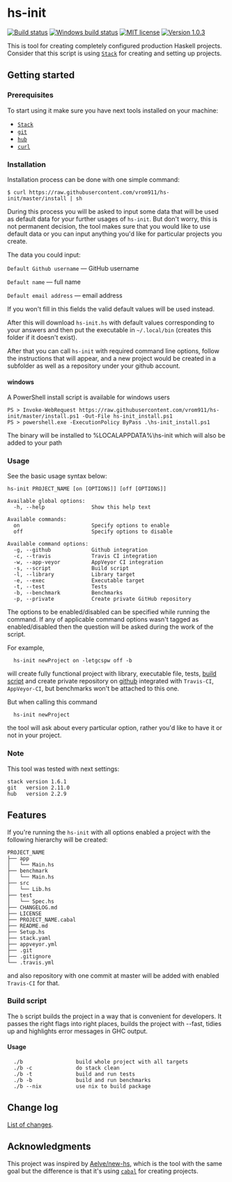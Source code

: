# hs-init

[![Build status](https://secure.travis-ci.org/vrom911/hs-init.svg)](http://travis-ci.org/vrom911/hs-init)
[![Windows build status](https://ci.appveyor.com/api/projects/status/github/vrom911/hs-init?branch=master&svg=true)](https://ci.appveyor.com/project/vrom911/hs-init)
[![MIT license](https://img.shields.io/badge/license-MIT-blue.svg)](https://github.com/vrom911/hs-init/blob/master/LICENSE)
[![Version 1.0.3](https://img.shields.io/badge/version-v1.0.3-fabfff.svg)](https://github.com/vrom911/hs-init/blob/master/CHANGELOG.md)

This is tool for creating completely configured production Haskell projects.
Consider that this script is using [`Stack`](http://haskellstack.org) for
creating and setting up projects.

## Getting started

### Prerequisites

To start using it make sure you have next tools installed on your machine:
* [`Stack`](http://haskellstack.org)
* [`git`](https://git-scm.com)
* [`hub`](https://github.com/github/hub)
* [`curl`](https://curl.haxx.se)

### Installation

Installation process can be done with one simple command:

    $ curl https://raw.githubusercontent.com/vrom911/hs-init/master/install | sh

During this process you will be asked to input some data that will be used as default
data for your further usages of `hs-init`. But don't worry, this is not permanent
decision, the tool makes sure that you would like to use default data or you can
input anything you'd like for particular projects you create.

The data you could input:

`Default Github username` — GitHub username

`Default name` — full name

`Default email address` — email address


If you won't fill in this fields the valid default values will be used instead.

After this will download `hs-init.hs` with default values corresponding to your
answers and then put the executable in `~/.local/bin` (creates this folder if
it doesn't exist).

After that you can call `hs-init` with required command line options, follow
the instructions that will appear, and a new project would be created in a subfolder
as well as a repository under your github account.

#### windows
A PowerShell install script is available for windows users

    PS > Invoke-WebRequest https://raw.githubusercontent.com/vrom911/hs-init/master/install.ps1 -Out-File hs-init_install.ps1
    PS > powershell.exe -ExecutionPolicy ByPass .\hs-init_install.ps1

The binary will be installed to %LOCALAPPDATA%\hs-init which will also be added to your path

### Usage

See the basic usage syntax below:

```
hs-init PROJECT_NAME [on [OPTIONS]] [off [OPTIONS]]

Available global options:
  -h, --help               Show this help text

Available commands:
  on                       Specify options to enable
  off                      Specify options to disable

Available command options:
  -g, --github             Github integration
  -c, --travis             Travis CI integration
  -w, --app-veyor          AppVeyor CI integration
  -s, --script             Build script
  -l, --library            Library target
  -e, --exec               Executable target
  -t, --test               Tests
  -b, --benchmark          Benchmarks
  -p, --private            Create private GitHub repository
```

The options to be enabled/disabled can be specified while running the command.
If any of applicable command options wasn't tagged as enabled/disabled then
the question will be asked during the work of the script.

For example,

```
  hs-init newProject on -letgcspw off -b
```
will create fully functional project with library, executable file, tests,
[build script](#build-script) and create private repository on [github](https://github.com)
integrated with `Travis-CI`, `AppVeyor-CI`, but benchmarks won't be attached to this one.

But when calling this command

```
  hs-init newProject
```

the tool will ask about every particular option, rather you'd like to have it
or not in your project.

### Note

This tool was tested with next settings:

    stack version 1.6.1
    git   version 2.11.0
    hub   version 2.2.9

## Features

If you're running the `hs-init` with all options enabled a project with the following
hierarchy will be created:

```
PROJECT_NAME
├── app
│   └── Main.hs
├── benchmark
│   └── Main.hs
├── src
│   └── Lib.hs
├── test
│   └── Spec.hs
├── CHANGELOG.md
├── LICENSE
├── PROJECT_NAME.cabal
├── README.md
├── Setup.hs
├── stack.yaml
├── appveyor.yml
├── .git
├── .gitignore
└── .travis.yml
```
and also repository with one commit at master will be added with enabled `Travis-CI` for that.

### Build script

The `b` script builds the project in a way that is convenient for developers.
It passes the right flags into right places, builds the project with --fast,
tidies up and highlights error messages in GHC output.

#### Usage

```
  ./b                 build whole project with all targets
  ./b -c              do stack clean
  ./b -t              build and run tests
  ./b -b              build and run benchmarks
  ./b --nix           use nix to build package
```

## Change log

[List of changes](https://github.com/vrom911/hs-init/blob/master/CHANGELOG.md).

## Acknowledgments

This project was inspired by [Aelve/new-hs](https://github.com/aelve/new-hs#readme),
which is the tool with the same goal but the difference is that it's using
[`cabal`](https://www.haskell.org/cabal/) for creating projects.
